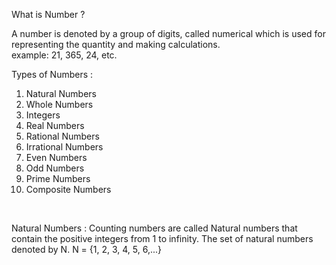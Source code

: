 What is Number ?

A number is denoted by a group of digits, called numerical which is used for representing the quantity and making calculations.<br>
example: 21, 365, 24, etc.

Types of Numbers :
1. Natural Numbers
2. Whole Numbers
3. Integers
4. Real Numbers
5. Rational Numbers
6. Irrational Numbers
7. Even Numbers
8. Odd Numbers
9. Prime Numbers
10. Composite Numbers

<br>


Natural Numbers :
Counting numbers are called Natural numbers that contain the positive integers from 1 to infinity.
The set of natural numbers denoted by N.
N = {1, 2, 3, 4, 5, 6,...}